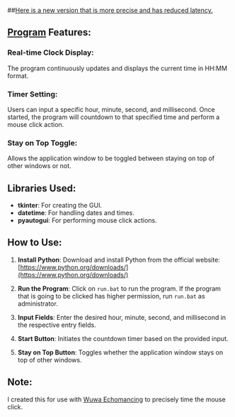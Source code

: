 ##[Here is a new version that is more precise and has reduced latency.](https://github.com/kindaw/TimedClick)

## [Program](https://github.com/kindaw/ClickInTime/archive/refs/heads/main.zip) Features:

### Real-time Clock Display:
The program continuously updates and displays the current time in HH:MM format.

### Timer Setting:
Users can input a specific hour, minute, second, and millisecond. Once started, the program will countdown to that specified time and perform a mouse click action.

### Stay on Top Toggle:
Allows the application window to be toggled between staying on top of other windows or not.

## Libraries Used:
- **tkinter**: For creating the GUI.
- **datetime**: For handling dates and times.
- **pyautogui**: For performing mouse click actions.

## How to Use:
1. **Install Python**: Download and install Python from the official website: [https://www.python.org/downloads/](https://www.python.org/downloads/)

2. **Run the Program**: Click on `run.bat` to run the program. If the program that is going to be clicked has higher permission, run `run.bat` as administrator.

3. **Input Fields**: Enter the desired hour, minute, second, and millisecond in the respective entry fields.

4. **Start Button**: Initiates the countdown timer based on the provided input.

5. **Stay on Top Button**: Toggles whether the application window stays on top of other windows.

## Note:
I created this for use with [Wuwa Echomancing](https://docs.google.com/spreadsheets/d/1Wixi5VK2EGO1oqbiFDkhRPCYjnhMTRrUPV3ZmynaAaI/htmlview?gid=413394713&pru=AAABkNSZMCA*fgSqdA_NmFh7-pg_dSjcIw#) to precisely time the mouse click.
